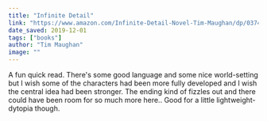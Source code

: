 ```yaml
---
title: "Infinite Detail"
link: "https://www.amazon.com/Infinite-Detail-Novel-Tim-Maughan/dp/0374175411"
date_saved: 2019-12-01
tags: ["books"]
author: "Tim Maughan"
image: ""
---
```


A fun quick read. There's some good language and some nice world-setting but I wish some of the characters had been more fully developed and I wish the central idea had been stronger. The ending kind of fizzles out and there could have been room for so much more here.. Good for a little lightweight-dytopia though.
